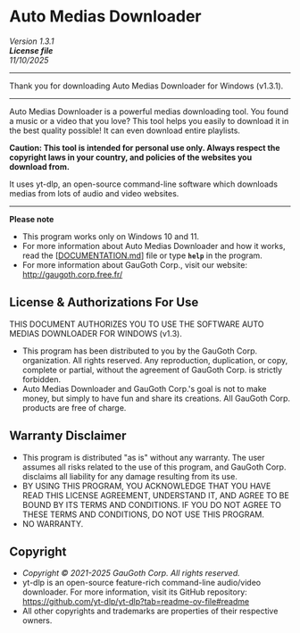 # Auto Medias Downloader
<i>Version 1.3.1<br/>
**License file**<br/>
11/10/2025</i>

*********************************************************************

Thank you for downloading Auto Medias Downloader for Windows (v1.3.1).

-----------------------------
Auto Medias Downloader is a powerful medias downloading tool. You found a music or a video that you love? This tool helps you easily to download it in the best quality possible! It can even download entire playlists.

**Caution: This tool is intended for personal use only. Always respect the copyright laws in your country, and policies of the websites you download from.**

It uses yt-dlp, an open-source command-line software which downloads medias from lots of audio and video websites.

-----------------------------
**Please note**
- This program works only on Windows 10 and 11.
- For more information about Auto Medias Downloader and how it works, read the [[DOCUMENTATION.md](DOCUMENTATION.md)] file or type **`help`** in the program.
- For more information about GauGoth Corp., visit our website: http://gaugoth.corp.free.fr/

## License & Authorizations For Use

THIS DOCUMENT AUTHORIZES YOU TO USE THE SOFTWARE AUTO MEDIAS DOWNLOADER FOR WINDOWS (v1.3).

- This program has been distributed to you by the GauGoth Corp. organization. All rights reserved. Any reproduction, duplication, or copy, complete or partial, without the agreement of GauGoth Corp. is strictly forbidden.
- Auto Medias Downloader and GauGoth Corp.'s goal is not to make money, but simply to have fun and share its creations. All GauGoth Corp. products are free of charge.

## Warranty Disclaimer

- This program is distributed "as is" without any warranty. The user assumes all risks related to the use of this program, and GauGoth Corp. disclaims all liability for any damage resulting from its use.
- BY USING THIS PROGRAM, YOU ACKNOWLEDGE THAT YOU HAVE READ THIS LICENSE AGREEMENT, UNDERSTAND IT, AND AGREE TO BE BOUND BY ITS TERMS AND CONDITIONS. IF YOU DO NOT AGREE TO THESE TERMS AND CONDITIONS, DO NOT USE THIS PROGRAM.
- NO WARRANTY.

## Copyright

- _Copyright © 2021-2025 GauGoth Corp. All rights reserved._
- yt-dlp is an open-source feature-rich command-line audio/video downloader. For more information, visit its GitHub repository: https://github.com/yt-dlp/yt-dlp?tab=readme-ov-file#readme
- All other copyrights and trademarks are properties of their respective owners.
